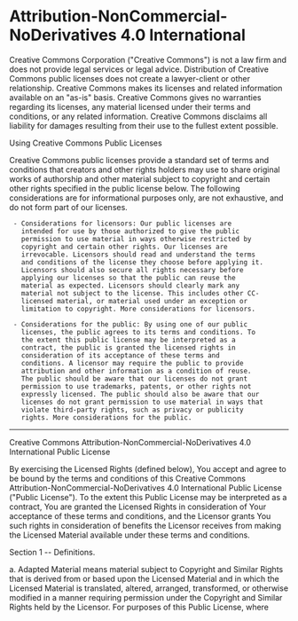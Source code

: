 Attribution-NonCommercial-NoDerivatives 4.0 International
===========================================================

Creative Commons Corporation ("Creative Commons") is not a law firm and
does not provide legal services or legal advice. Distribution of
Creative Commons public licenses does not create a lawyer-client or
other relationship. Creative Commons makes its licenses and related
information available on an "as-is" basis. Creative Commons gives no
warranties regarding its licenses, any material licensed under their
terms and conditions, or any related information. Creative Commons
disclaims all liability for damages resulting from their use to the
fullest extent possible.

Using Creative Commons Public Licenses

Creative Commons public licenses provide a standard set of terms and
conditions that creators and other rights holders may use to share
original works of authorship and other material subject to copyright
and certain other rights specified in the public license below. The
following considerations are for informational purposes only, are not
exhaustive, and do not form part of our licenses.

     - Considerations for licensors: Our public licenses are
       intended for use by those authorized to give the public
       permission to use material in ways otherwise restricted by
       copyright and certain other rights. Our licenses are
       irrevocable. Licensors should read and understand the terms
       and conditions of the license they choose before applying it.
       Licensors should also secure all rights necessary before
       applying our licenses so that the public can reuse the
       material as expected. Licensors should clearly mark any
       material not subject to the license. This includes other CC-
       licensed material, or material used under an exception or
       limitation to copyright. More considerations for licensors.

     - Considerations for the public: By using one of our public
       licenses, the public agrees to its terms and conditions. To
       the extent this public license may be interpreted as a
       contract, the public is granted the licensed rights in
       consideration of its acceptance of these terms and
       conditions. A licensor may require the public to provide
       attribution and other information as a condition of reuse.
       The public should be aware that our licenses do not grant
       permission to use trademarks, patents, or other rights not
       expressly licensed. The public should also be aware that our
       licenses do not grant permission to use material in ways that
       violate third-party rights, such as privacy or publicity
       rights. More considerations for the public.

----------------------------------------------------------------------

Creative Commons Attribution-NonCommercial-NoDerivatives 4.0
International Public License

By exercising the Licensed Rights (defined below), You accept and agree
to be bound by the terms and conditions of this Creative Commons
Attribution-NonCommercial-NoDerivatives 4.0 International Public License
("Public License"). To the extent this Public License may be
interpreted as a contract, You are granted the Licensed Rights in
consideration of Your acceptance of these terms and conditions, and the
Licensor grants You such rights in consideration of benefits the
Licensor receives from making the Licensed Material available under
these terms and conditions.

Section 1 -- Definitions.

  a. Adapted Material means material subject to Copyright and Similar
     Rights that is derived from or based upon the Licensed Material
     and in which the Licensed Material is translated, altered,
     arranged, transformed, or otherwise modified in a manner requiring
     permission under the Copyright and Similar Rights held by the
     Licensor. For purposes of this Public License, where